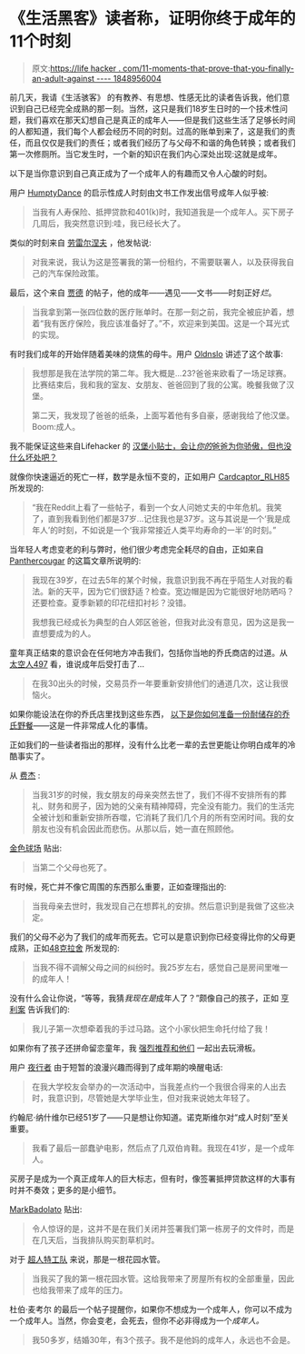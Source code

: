 # 《生活黑客》读者称，证明你终于成年的11个时刻

> 原文:[https://life hacker . com/11-moments-that-prove-that-you-finally-an-adult-against ---- 1848956004](https://lifehacker.com/11-moments-that-prove-youre-finally-an-adult-according-1848956004)

前几天，我请《生活骇客》 的有教养、有思想、性感无比的读者告诉我，他们意识到自己已经完全成熟的那一刻。当然，这只是我们18岁生日时的一个技术性问题，我们喜欢在那天幻想自己是真正的成年人——但是我们这些生活了足够长时间的人都知道，我们每个人都会经历不同的时刻。过高的账单到来了，这是我们的责任，而且仅仅是我们的责任；或者我们经历了与父母不和谐的角色转换；或者我们第一次修厕所。当它发生时，一个新的知识在我们内心深处出现:这就是成年。

以下是当你意识到自己真正成为了一个成年人的有趣而又令人心酸的时刻。

用户 [HumptyDance](https://kinja.com/humptydance) 的启示性成人时刻由文书工作发出信号成年人似乎被:

> 当我有人寿保险、抵押贷款和401(k)时，我知道我是一个成年人。买下房子几周后，我突然意识到:哇，我已经长大了。

类似的时刻来自 [劳雷尔涅夫](https://kinja.com/laurelnev) ，他发帖说:

> 对我来说，我认为这是签署我的第一份租约，不需要联署人，以及获得我自己的汽车保险政策。

最后，这个来自 [贾德](https://kinja.com/andejp12) 的帖子，他的成年——遇见——文书——时刻正好*烂*。

> 当我拿到第一张四位数的医疗账单时。在那一刻之前，我完全被庇护着，想着“我有医疗保险，我应该准备好了。”不，欢迎来到美国。这是一个耳光式的实现。

有时我们成年的开始伴随着美味的烧焦的母牛。用户 [Oldnslo](https://kinja.com/oldnslo) 讲述了这个故事:

> 我想那是我在法学院的第二年。我大概是...23?爸爸来欧看了一场足球赛。比赛结束后，我和我的室友、女朋友、爸爸回到了我的公寓。晚餐我做了汉堡。
> 
> 第二天，我发现了爸爸的纸条，上面写着他有多自豪，感谢我给了他汉堡。Boom:成人。

我不能保证这些来自Lifehacker 的 [汉堡小贴士，会让*你的*爸爸为你骄傲，但也没什么坏处吧？](https://lifehacker.com/how-to-make-a-restaurant-quality-burger-at-home-1848937093)

就像你快速逼近的死亡一样，数学是永恒不变的，正如用户 [Cardcaptor_RLH85](https://kinja.com/Cardcaptor_RLH85) 所发现的:

> “我在Reddit上看了一些帖子，看到一个女人问她丈夫的中年危机。我笑了，直到我看到他们都是37岁...记住我也是37岁。这与其说是一个‘我是成年人’的时刻，不如说是一个‘我非常接近人类平均寿命的一半’的时刻。”

当年轻人考虑变老的利与弊时，他们很少考虑完全耗尽的自由，正如来自 [Panthercougar](https://kinja.com/panthercougar) 的这篇文章所说明的:

> 我现在39岁，在过去5年的某个时候，我意识到我不再在乎陌生人对我的看法。新的天平，因为它们很舒适？检查。宽边帽是因为它能很好地防晒吗？还要检查。夏季新颖的印花纽扣衬衫？没错。
> 
> 我想我已经成长为典型的白人郊区爸爸，但我对此没有意见，因为这是我一直想要成为的人。

童年真正结束的意识会在任何地方冲击我们，包括你当地的乔氏商店的过道。从 [太空人497](https://kinja.com/legospaceman) 看，谁说成年后受打击了...

> 在我30出头的时候，交易员乔一年要重新安排他们的通道几次，这让我很恼火。

如果你能设法在你的乔氏店里找到这些东西， [以下是你如何准备一份耐储存的乔氏野餐](https://lifehacker.com/how-to-pack-a-completely-shelf-stable-picnic-from-trade-1847525516)——这是一件非常成人化的事情。

正如我们的一些读者指出的那样，没有什么比老一辈的去世更能让你明白成年的冷酷事实了。

从 [费杰](https://kinja.com/ffejie) :

> 当我31岁的时候，我女朋友的母亲突然去世了，我们不得不安排所有的葬礼、财务和房子，因为她的父亲有精神障碍，完全没有能力。我们的生活完全被计划和重新安排所吞噬，它消耗了我们几个月的所有空闲时间。我的女朋友也没有机会因此而悲伤。从那以后，她一直在照顾他。

[金色球场](https://kinja.com/goldenb) 贴出:

> 当第二个父母也死了。

有时候，死亡并不像它周围的东西那么重要，正如查理指出的:

> 当我母亲去世时，我发现自己在想葬礼的安排。然后意识到是我做了这些决定。

我们的父母不必为了我们的成年而死去。它可以是意识到你已经变得比你的父母更成熟，正如[48克拉舍](https://kinja.com/48crash) 所发现的:

> 当我不得不调解父母之间的纠纷时。我25岁左右，感觉自己是房间里唯一的成年人！

没有什么会让你说，“等等，我猜*我现在是*成年人了？”颇像自己的孩子，正如 [亨利案](https://kinja.com/henrydorsetcase) 告诉我们的:

> 我儿子第一次想牵着我的手过马路。这个小家伙把生命托付给了我！

如果你有了孩子还拼命留恋童年，我 [强烈推荐和他们](https://lifehacker.com/get-over-yourself-and-skateboard-with-your-kid-1825751641) 一起出去玩滑板。

用户 [夜行者](https://kinja.com/nightwalker123) 由于短暂的浪漫兴趣而得到了成年期的唤醒电话:

> 在我大学校友会举办的一次活动中，当我差点约一个我很合得来的人出去时，我意识到，尽管她是大学毕业生，但对我来说她太年轻了。

约翰尼·纳什维尔已经51岁了——只是想让你知道。诺克斯维尔对“成人时刻”至关重要。

> 我看了最后一部蠢驴电影，然后点了几双伯肯鞋。我现在41岁，是一个成年人。

买房子是成为一个真正成年人的巨大标志，但有时，像签署抵押贷款这样的大事有时并不奏效；更多的是小细节。

[MarkBadolato](https://kinja.com/mbado) 贴出:

> 令人惊讶的是，这并不是在我们关闭并签署我们第一栋房子的文件时，而是在几天后，当我排队购买割草机时。

对于 [超人特工队](https://kinja.com/incrediblefubar) 来说，那是一根花园水管。

> 当我买了我的第一根花园水管。这给我带来了房屋所有权的全部重量，因此也给我带来了成年的压力。

杜伯·麦考尔 的最后一个帖子提醒你，如果你不想成为一个成年人，你可以不成为一个成年人。当然，你会变老，会死去，但你不必非得成为一个*成年人。*

> 我50多岁，结婚30年，有3个孩子。我不是他妈的成年人，永远也不会是。